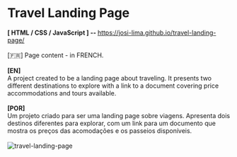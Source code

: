 # Travel Landing Page 
<strong>[ HTML / CSS / JavaScript ] -- </strong> https://josi-lima.github.io/travel-landing-page/     
<br>
[:fr:] Page content - in FRENCH.
<br><br> 
<strong>[EN]</strong><br>
A project created to be a landing page about traveling. It presents two different destinations to explore with a link to a document covering price accommodations and tours available. 
<br><br> 
<strong>[POR]</strong><br>
Um projeto criado para ser uma landing page sobre viagens. Apresenta dois destinos diferentes para explorar, com um link para um documento que mostra os preços das acomodações e os passeios disponíveis.
<br><br> 
![travel-landing-page](https://user-images.githubusercontent.com/108018406/175349065-9a6111eb-4331-4bf3-b3b6-0334488f21d9.png)


